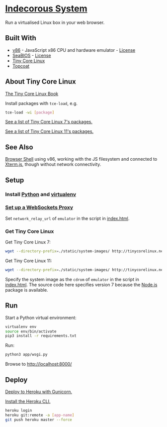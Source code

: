 # [Indecorous System](https://system.indecorous.online/)

Run a virtualised Linux box in your web browser.

## Built With

- [v86](https://copy.sh/v86/) - JavaScript x86 CPU and hardware emulator - [License](./v86-license)
- [SeaBIOS](https://www.seabios.org/SeaBIOS) - [License](./seabios-license)
- [Tiny Core Linux](http://tinycorelinux.net)
- [Topcoat](http://topcoat.io/)
<!-- - [Simple keyboard](https://virtual-keyboard.js.org/) -->

<!-- @todo: FreeBSD; https://download.freebsd.org/ftp/releases/i386/i386/ISO-IMAGES/12.2/ -->
<!-- @todo: Arch Linux: https://archlinux32.org/ -->
<!-- @todo: Buildroot: https://buildroot.org/ -->

## About Tiny Core Linux

[The Tiny Core Linux Book](http://tinycorelinux.net/corebook.pdf)

Install packages with `tce-load`, e.g.
```sh
tce-load -wi [package]
```

[See a list of Tiny Core Linux 7's packages.](http://tinycorelinux.net/7.x/x86/tcz/)

[See a list of Tiny Core Linux 11's packages.](http://tinycorelinux.net/11.x/x86/tcz/)

## See Also

[Browser Shell](https://humphd.github.io/browser-shell/) using v86, working with the JS filesystem and connected to [Xterm.js](https://xtermjs.org), though without network connectivity.

## Setup

### Install [Python](https://www.python.org/) and [virtualenv](https://pypi.org/project/virtualenv/)

### [Set up a WebSockets Proxy](https://github.com/jackvz/websockets-proxy-on-google)

Set `network_relay_url` of `emulator` in the script in [index.html](./app/templates/index.html).

### Get Tiny Core Linux

Get Tiny Core Linux 7:
```sh
wget --directory-prefix=./static/system-images/ http://tinycorelinux.net/7.x/x86/release/Core-7.2.iso
```

Get Tiny Core Linux 11:
```sh
wget --directory-prefix=./static/system-images/ http://tinycorelinux.net/11.x/x86/release/Core-11.1.iso
```

Specify the system image as the `cdrom` of `emulator` in the script in [index.html](./app/templates/index.html). The source code here specifies version 7 because the [Node.js](https://nodejs.org/en/) package is available.

## Run

Start a Python virtual environment:
```bash
virtualenv env
source env/bin/activate
pip3 install -r requirements.txt
```

Run:
```bash
python3 app/wsgi.py
```

Browse to [http://localhost:8000/](http://localhost:8000/)

## Deploy

[Deploy to Heroku with Gunicorn.](https://devcenter.heroku.com/articles/python-gunicorn)

[Install the Heroku CLI.](https://devcenter.heroku.com/articles/heroku-cli#download-and-install)

```sh
heroku login
heroku git:remote -a [app-name]
git push heroku master --force
```
